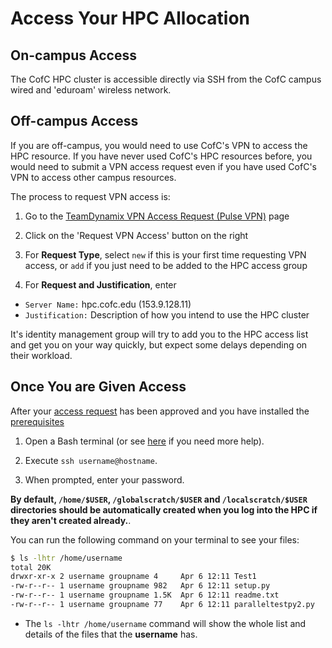 # Access Your HPC Allocation

## On-campus Access
The CofC HPC cluster is accessible directly via SSH from the CofC campus wired and 'eduroam' wireless network.

## Off-campus Access
If you are off-campus, you would need to use CofC's VPN to access the HPC resource. If you have never used CofC's HPC resources before, you would need to submit a VPN access request even if you have used CofC's VPN to access other campus resources.

The process to request VPN access is:

1. Go to the [TeamDynamix VPN Access Request (Pulse VPN)](https://cofc.teamdynamix.com/TDClient/Requests/ServiceDet?ID=13575) page

2. Click on the 'Request VPN Access' button on the right

3. For **Request Type**, select `new` if this is your first time requesting VPN access, or `add` if you just need to be added to the HPC access group

4. For **Request and Justification**, enter
  * `Server Name:` hpc.cofc.edu (153.9.128.11)
  * `Justification:` Description of how you intend to use the HPC cluster

It's identity management group will try to add you to the HPC access list and get you on your way quickly, but expect some delays depending on their workload.

## Once You are Given Access
After your [access request](request-access.md) has been approved and you have installed the [prerequisites](prerequisites.md)

1. Open a Bash terminal (or see [here](prerequisites.md) if you need more help).

2. Execute `ssh username@hostname`.

3. When prompted, enter your password.

**By default, `/home/$USER`, `/globalscratch/$USER` and `/localscratch/$USER` directories should be automatically created when you log into the HPC if they aren't created already.**.

You can run the following command on your terminal to see your files:

```bash
$ ls -lhtr /home/username
total 20K
drwxr-xr-x 2 username groupname 4     Apr 6 12:11 Test1
-rw-r--r-- 1 username groupname 982   Apr 6 12:11 setup.py
-rw-r--r-- 1 username groupname 1.5K  Apr 6 12:11 readme.txt
-rw-r--r-- 1 username groupname 77    Apr 6 12:11 paralleltestpy2.py
```

- The `ls -lhtr /home/username` command will show the whole list and details of the files that the **username** has.
